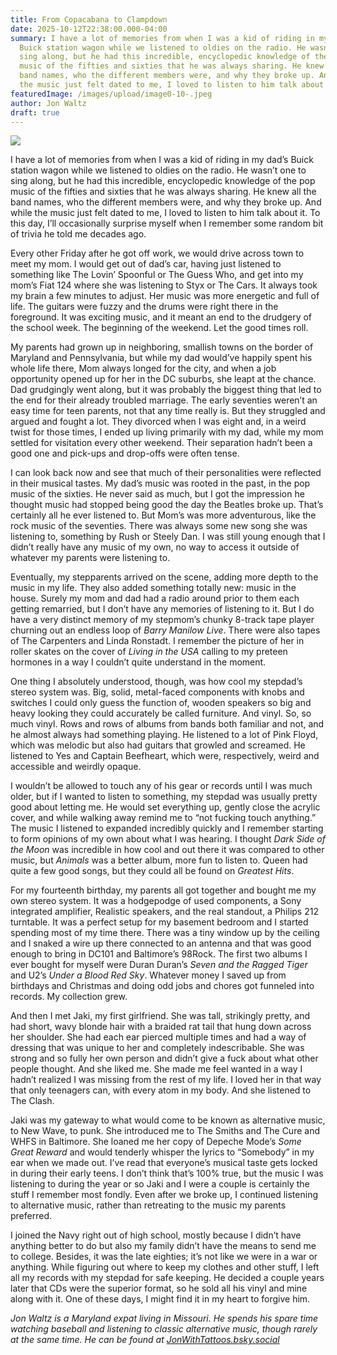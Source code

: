 ```yaml
---
title: From Copacabana to Clampdown
date: 2025-10-12T22:38:00.000-04:00
summary: I have a lot of memories from when I was a kid of riding in my dad’s
  Buick station wagon while we listened to oldies on the radio. He wasn’t one to
  sing along, but he had this incredible, encyclopedic knowledge of the pop
  music of the fifties and sixties that he was always sharing. He knew all the
  band names, who the different members were, and why they broke up. And while
  the music just felt dated to me, I loved to listen to him talk about it.
featuredImage: /images/upload/image0-10-.jpeg
author: Jon Waltz
draft: true
---
```

![](/images/upload/image0-10-.jpeg)

I have a lot of memories from when I was a kid of riding in my dad’s Buick station wagon while we listened to oldies on the radio. He wasn’t one to sing along, but he had this incredible, encyclopedic knowledge of the pop music of the fifties and sixties that he was always sharing. He knew all the band names, who the different members were, and why they broke up. And while the music just felt dated to me, I loved to listen to him talk about it. To this day, I’ll occasionally surprise myself when I remember some random bit of trivia he told me decades ago.

Every other Friday after he got off work, we would drive across town to meet my mom. I would get out of dad’s car, having just listened to something like The Lovin’ Spoonful or The Guess Who, and get into my mom’s Fiat 124 where she was listening to Styx or The Cars. It always took my brain a few minutes to adjust. Her music was more energetic and full of life. The guitars were fuzzy and the drums were right there in the foreground. It was exciting music, and it meant an end to the drudgery of the school week. The beginning of the weekend. Let the good times roll.

My parents had grown up in neighboring, smallish towns on the border of Maryland and Pennsylvania, but while my dad would’ve happily spent his whole life there, Mom always longed for the city, and when a job opportunity opened up for her in the DC suburbs, she leapt at the chance. Dad grudgingly went along, but it was probably the biggest thing that led to the end for their already troubled marriage. The early seventies weren’t an easy time for teen parents, not that any time really is. But they struggled and argued and fought a lot. They divorced when I was eight and, in a weird twist for those times, I ended up living primarily with my dad, while my mom settled for visitation every other weekend. Their separation hadn’t been a good one and pick-ups and drop-offs were often tense.

I can look back now and see that much of their personalities were reflected in their musical tastes. My dad’s music was rooted in the past, in the pop music of the sixties. He never said as much, but I got the impression he thought music had stopped being good the day the Beatles broke up. That’s certainly all he ever listened to. But Mom’s was more adventurous, like the rock music of the seventies. There was always some new song she was listening to, something by Rush or Steely Dan. I was still young enough that I didn’t really have any music of my own, no way to access it outside of whatever my parents were listening to.

Eventually, my stepparents arrived on the scene, adding more depth to the music in my life. They also added something totally new: music in the house. Surely my mom and dad had a radio around prior to them each getting remarried, but I don’t have any memories of listening to it. But I do have a very distinct memory of my stepmom’s chunky 8-track tape player churning out an endless loop of *Barry Manilow Live*. There were also tapes of The Carpenters and Linda Ronstadt. I remember the picture of her in roller skates on the cover of *Living in the USA* calling to my preteen hormones in a way I couldn’t quite understand in the moment.

One thing I absolutely understood, though, was how cool my stepdad’s stereo system was. Big, solid, metal-faced components with knobs and switches I could only guess the function of, wooden speakers so big and heavy looking they could accurately be called furniture. And vinyl. So, so much vinyl. Rows and rows of albums from bands both familiar and not, and he almost always had something playing. He listened to a lot of Pink Floyd, which was melodic but also had guitars that growled and screamed. He listened to Yes and Captain Beefheart, which were, respectively, weird and accessible and weirdly opaque. 

I wouldn’t be allowed to touch any of his gear or records until I was much older, but if I wanted to listen to something, my stepdad was usually pretty good about letting me. He would set everything up, gently close the acrylic cover, and while walking away remind me to “not fucking touch anything.” The music I listened to expanded incredibly quickly and I remember starting to form opinions of my own about what I was hearing. I thought *Dark Side of the Moon* was incredible in how cool and out there it was compared to other music, but *Animals* was a better album, more fun to listen to. Queen had quite a few good songs, but they could all be found on *Greatest Hits*.

For my fourteenth birthday, my parents all got together and bought me my own stereo system. It was a hodgepodge of used components, a Sony integrated amplifier, Realistic speakers, and the real standout, a Philips 212 turntable. It was a perfect setup for my basement bedroom and I started spending most of my time there. There was a tiny window up by the ceiling and I snaked a wire up there connected to an antenna and that was good enough to bring in DC101 and Baltimore’s 98Rock. The first two albums I ever bought for myself were Duran Duran’s *Seven and the Ragged Tiger* and U2’s *Under a Blood Red Sky*. Whatever money I saved up from birthdays and Christmas and doing odd jobs and chores got funneled into records. My collection grew. 

And then I met Jaki, my first girlfriend. She was tall, strikingly pretty, and had short, wavy blonde hair with a braided rat tail that hung down across her shoulder. She had each ear pierced multiple times and had a way of dressing that was unique to her and completely indescribable. She was strong and so fully her own person and didn’t give a fuck about what other people thought. And she liked me. She made me feel wanted in a way I hadn’t realized I was missing from the rest of my life. I loved her in that way that only teenagers can, with every atom in my body. And she listened to The Clash.

Jaki was my gateway to what would come to be known as alternative music, to New Wave, to punk. She introduced me to The Smiths and The Cure and WHFS in Baltimore. She loaned me her copy of Depeche Mode’s *Some Great Reward* and would tenderly whisper the lyrics to “Somebody” in my ear when we made out. I’ve read that everyone’s musical taste gets locked in during their early teens. I don’t think that’s 100% true, but the music I was listening to during the year or so Jaki and I were a couple is certainly the stuff I remember most fondly. Even after we broke up, I continued listening to alternative music, rather than retreating to the music my parents preferred.

I joined the Navy right out of high school, mostly because I didn’t have anything better to do but also my family didn’t have the means to send me to college. Besides, it was the late eighties; it’s not like we were in a war or anything. While figuring out where to keep my clothes and other stuff, I left all my records with my stepdad for safe keeping. He decided a couple years later that CDs were the superior format, so he sold all his vinyl and mine along with it. One of these days, I might find it in my heart to forgive him.

*Jon Waltz is a Maryland expat living in Missouri. He spends his spare time watching baseball and listening to classic alternative music, though rarely at the same time. He can be found at [JonWithTattoos.bsky.social](https://bsky.app/profile/jonwithtattoos.bsky.social)*

